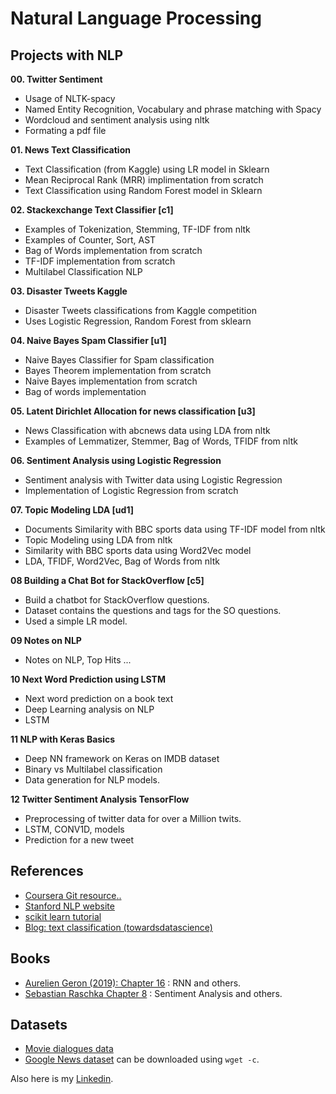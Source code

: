 # Natural Language Processing

## Projects with NLP

**00. Twitter Sentiment**
  - Usage of NLTK-spacy 
  - Named Entity Recognition, Vocabulary and phrase matching with Spacy
  - Wordcloud and sentiment analysis using nltk
  - Formating a pdf file

**01. News Text Classification**
  - Text Classification (from Kaggle) using LR model in Sklearn
  - Mean Reciprocal Rank (MRR) implimentation from scratch
  - Text Classification using Random Forest model in Sklearn

**02. Stackexchange Text Classifier [c1]**
  - Examples of Tokenization, Stemming, TF-IDF from nltk 
  - Examples of Counter, Sort, AST
  - Bag of Words implementation from scratch
  - TF-IDF implementation from scratch
  - Multilabel Classification  NLP

**03. Disaster Tweets Kaggle**
  - Disaster Tweets classifications from Kaggle competition
  - Uses Logistic Regression, Random Forest from sklearn

**04. Naive Bayes Spam Classifier [u1]**
  - Naive Bayes Classifier for Spam classification
  - Bayes Theorem implementation from scratch
  - Naive Bayes implementation from scratch
  - Bag of words implementation

**05. Latent Dirichlet Allocation for news classification [u3]**
  - News Classification with abcnews data using LDA from nltk
  - Examples of Lemmatizer, Stemmer, Bag of Words, TFIDF from nltk

**06. Sentiment Analysis using Logistic Regression**
  - Sentiment analysis with Twitter data using Logistic Regression
  - Implementation of Logistic Regression from scratch

**07. Topic Modeling LDA [ud1]**
  - Documents Similarity with BBC sports data using TF-IDF model from nltk
  - Topic Modeling using LDA from nltk
  - Similarity with BBC sports data using Word2Vec model
  - LDA, TFIDF, Word2Vec, Bag of Words from nltk

**08 Building a Chat Bot for StackOverflow [c5]**
  - Build a chatbot for StackOverflow questions.
  - Dataset contains the questions and tags for the SO questions.
  - Used a simple LR model.

**09 Notes on NLP**
  - Notes on NLP, Top Hits ...

**10 Next Word Prediction using LSTM**
  - Next word prediction on a book text
  - Deep Learning analysis on NLP
  - LSTM

**11 NLP with Keras Basics**
  - Deep NN framework on Keras on IMDB dataset
  - Binary vs Multilabel classification
  - Data generation for NLP models.

**12 Twitter Sentiment Analysis TensorFlow**
  - Preprocessing of twitter data for over a Million twits.
  - LSTM, CONV1D, models
  - Prediction for a new tweet



## References
* [Coursera Git resource](https://github.com/hse-aml/natural-language-processing)[.](https://github.com/nsanghi/HSE-NLP-Coursera)[.](https://github.com/ijelliti/Deeplearning.ai-Natural-Language-Processing-Specialization)
* [Stanford NLP website](http://web.stanford.edu/class/cs224n/)
* [scikit learn tutorial](https://scikit-learn.org/stable/tutorial/text_analytics/working_with_text_data.html)
* [Blog: text classification (towardsdatascience)](https://towardsdatascience.com/text-classification-with-extremely-small-datasets-333d322caee2)

## Books
* [Aurelien Geron (2019): Chapter 16](https://github.com/ageron/handson-ml2/blob/master/16_nlp_with_rnns_and_attention.ipynb) : RNN and others.
* [Sebastian Raschka Chapter 8](https://github.com/rasbt/python-machine-learning-book-3rd-edition/tree/master/ch08) : Sentiment Analysis and others.

## Datasets
* [Movie dialogues data](http://www.cs.cornell.edu/~cristian/Cornell_Movie-Dialogs_Corpus.html)
* [Google News dataset](https://s3.amazonaws.com/dl4j-distribution/GoogleNews-vectors-negative300.bin.gz) can be downloaded using `wget -c`.

Also here is my [Linkedin](www.linkedin.com/in/ghanashyam-khanal).


